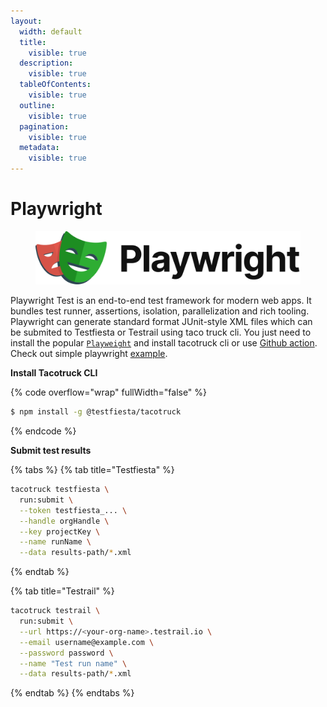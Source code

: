 ```yaml
---
layout:
  width: default
  title:
    visible: true
  description:
    visible: true
  tableOfContents:
    visible: true
  outline:
    visible: true
  pagination:
    visible: true
  metadata:
    visible: true
---
```


# Playwright

<figure><img src="../../../.gitbook/assets/Playwright_Logo.svg" alt=""><figcaption></figcaption></figure>

Playwright Test is an end-to-end test framework for modern web apps. It bundles test runner, assertions, isolation, parallelization and rich tooling. Playwright can generate standard format JUnit-style XML files which can be submited to Testfiesta or Testrail using taco truck cli. You just need to install the popular [`Playweight`](https://mochajs.org/#installation) and install tacotruck cli or use [Github action](https://github.com/testfiesta/tacotruck-action). Check out simple playwright [example](https://github.com/testfiesta/tacotruck-examples/tree/main/demo-playwright-tf).

**Install Tacotruck CLI**

{% code overflow="wrap" fullWidth="false" %}
```sh
$ npm install -g @testfiesta/tacotruck
```
{% endcode %}

**Submit test results**

{% tabs %}
{% tab title="Testfiesta" %}
```sh
tacotruck testfiesta \
  run:submit \
  --token testfiesta_... \
  --handle orgHandle \
  --key projectKey \
  --name runName \
  --data results-path/*.xml
```
{% endtab %}

{% tab title="Testrail" %}
```sh
tacotruck testrail \
  run:submit \
  --url https://<your-org-name>.testrail.io \
  --email username@example.com \
  --password password \
  --name "Test run name" \
  --data results-path/*.xml
```
{% endtab %}
{% endtabs %}
